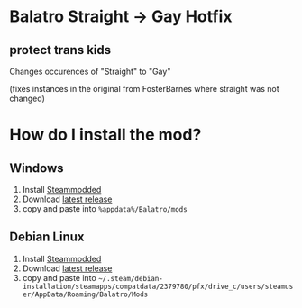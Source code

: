 # Balatro Straight -> Gay Hotfix

## protect trans kids

Changes occurences of "Straight" to "Gay"

(fixes instances in the original from FosterBarnes where straight was not changed)

# How do I install the mod?
## Windows
1. Install [Steammodded](https://github.com/Steamopollys/Steamodded)
2. Download [latest release](https://github.com/hazel410/balatroGay_hotfix/releases/download/balatroGay.lua)
3. copy and paste into `%appdata%/Balatro/mods`

## Debian Linux
1. Install [Steammodded](https://github.com/Steamopollys/Steamodded)
2. Download [latest release](https://github.com/hazel410/balatroGay_hotfix/releases/download/balatroGay.lua)
3. copy and paste into `~/.steam/debian-installation/steamapps/compatdata/2379780/pfx/drive_c/users/steamuser/AppData/Roaming/Balatro/Mods`
